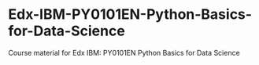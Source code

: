 # Edx-IBM-PY0101EN-Python-Basics-for-Data-Science
Course material for Edx IBM: PY0101EN Python Basics for Data Science
